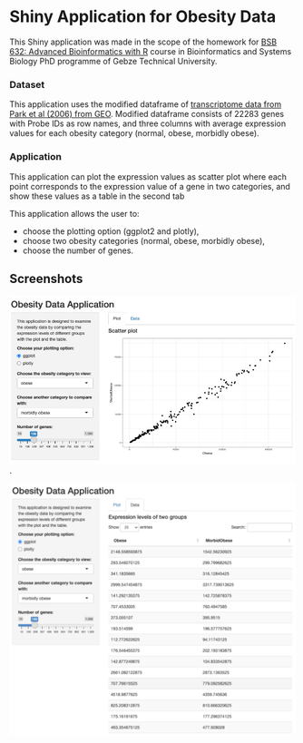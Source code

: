 # Shiny Application for Obesity Data

This Shiny application was made in the scope of the homework for [BSB 632: Advanced Bioinformatics with R](https://abl.gtu.edu.tr/ects/?dil=en&modul=ders_bilgi_formu&bolum=2201&tip=doktora&duzey=ucuncu&dno=BSB%20632) course in Bioinformatics and Systems Biology PhD programme of Gebze Technical University.  

### Dataset
This application uses the modified dataframe of [transcriptome data from Park et al (2006) from GEO](https://www.ncbi.nlm.nih.gov/geo/query/acc.cgi?acc=GSE474). Modified dataframe consists of 22283 genes with Probe IDs as row names, and three columns with average expression values for each obesity category (normal, obese, morbidly obese).  

### Application
This application can plot the expression values as scatter plot where each point corresponds to the expression value of a gene in two categories, and show these values as a table in the second tab

This application allows the user to:
* choose the plotting option (ggplot2 and plotly),
* choose two obesity categories (normal, obese, morbidly obese),
* choose the number of genes.

## Screenshots
<img src="/images/image_plottab.png" width="700"/>. 

<img src="/images/image_datatab.png" width="700"/> 
